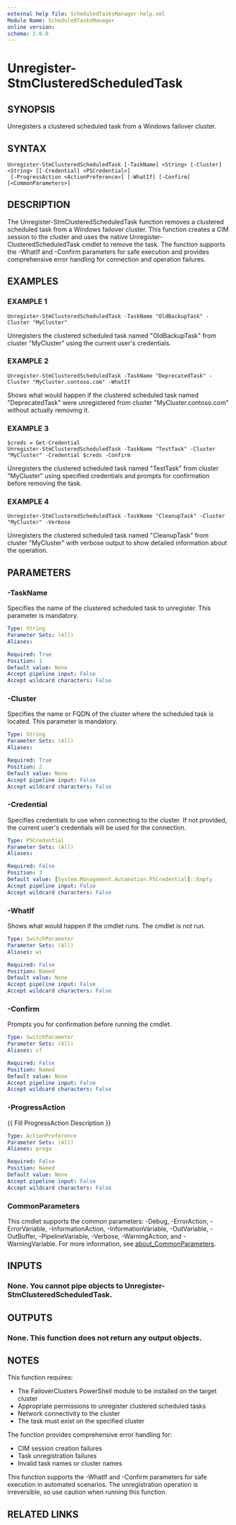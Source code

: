 ```yaml
---
external help file: ScheduledTasksManager-help.xml
Module Name: ScheduledTasksManager
online version:
schema: 2.0.0
---
```


# Unregister-StmClusteredScheduledTask

## SYNOPSIS
Unregisters a clustered scheduled task from a Windows failover cluster.

## SYNTAX

```
Unregister-StmClusteredScheduledTask [-TaskName] <String> [-Cluster] <String> [[-Credential] <PSCredential>]
 [-ProgressAction <ActionPreference>] [-WhatIf] [-Confirm] [<CommonParameters>]
```

## DESCRIPTION
The Unregister-StmClusteredScheduledTask function removes a clustered scheduled task from a Windows failover cluster.
This function creates a CIM session to the cluster and uses the native Unregister-ClusteredScheduledTask cmdlet to
remove the task.
The function supports the -WhatIf and -Confirm parameters for safe execution and provides
comprehensive error handling for connection and operation failures.

## EXAMPLES

### EXAMPLE 1
```
Unregister-StmClusteredScheduledTask -TaskName "OldBackupTask" -Cluster "MyCluster"
```

Unregisters the clustered scheduled task named "OldBackupTask" from cluster "MyCluster" using the current user's credentials.

### EXAMPLE 2
```
Unregister-StmClusteredScheduledTask -TaskName "DeprecatedTask" -Cluster "MyCluster.contoso.com" -WhatIf
```

Shows what would happen if the clustered scheduled task named "DeprecatedTask" were unregistered from cluster "MyCluster.contoso.com"
without actually removing it.

### EXAMPLE 3
```
$creds = Get-Credential
Unregister-StmClusteredScheduledTask -TaskName "TestTask" -Cluster "MyCluster" -Credential $creds -Confirm
```

Unregisters the clustered scheduled task named "TestTask" from cluster "MyCluster" using specified credentials
and prompts for confirmation before removing the task.

### EXAMPLE 4
```
Unregister-StmClusteredScheduledTask -TaskName "CleanupTask" -Cluster "MyCluster" -Verbose
```

Unregisters the clustered scheduled task named "CleanupTask" from cluster "MyCluster" with verbose output
to show detailed information about the operation.

## PARAMETERS

### -TaskName
Specifies the name of the clustered scheduled task to unregister.
This parameter is mandatory.

```yaml
Type: String
Parameter Sets: (All)
Aliases:

Required: True
Position: 1
Default value: None
Accept pipeline input: False
Accept wildcard characters: False
```

### -Cluster
Specifies the name or FQDN of the cluster where the scheduled task is located.
This parameter is mandatory.

```yaml
Type: String
Parameter Sets: (All)
Aliases:

Required: True
Position: 2
Default value: None
Accept pipeline input: False
Accept wildcard characters: False
```

### -Credential
Specifies credentials to use when connecting to the cluster.
If not provided, the current user's credentials
will be used for the connection.

```yaml
Type: PSCredential
Parameter Sets: (All)
Aliases:

Required: False
Position: 3
Default value: [System.Management.Automation.PSCredential]::Empty
Accept pipeline input: False
Accept wildcard characters: False
```

### -WhatIf
Shows what would happen if the cmdlet runs.
The cmdlet is not run.

```yaml
Type: SwitchParameter
Parameter Sets: (All)
Aliases: wi

Required: False
Position: Named
Default value: None
Accept pipeline input: False
Accept wildcard characters: False
```

### -Confirm
Prompts you for confirmation before running the cmdlet.

```yaml
Type: SwitchParameter
Parameter Sets: (All)
Aliases: cf

Required: False
Position: Named
Default value: None
Accept pipeline input: False
Accept wildcard characters: False
```

### -ProgressAction
{{ Fill ProgressAction Description }}

```yaml
Type: ActionPreference
Parameter Sets: (All)
Aliases: proga

Required: False
Position: Named
Default value: None
Accept pipeline input: False
Accept wildcard characters: False
```

### CommonParameters
This cmdlet supports the common parameters: -Debug, -ErrorAction, -ErrorVariable, -InformationAction, -InformationVariable, -OutVariable, -OutBuffer, -PipelineVariable, -Verbose, -WarningAction, and -WarningVariable. For more information, see [about_CommonParameters](http://go.microsoft.com/fwlink/?LinkID=113216).

## INPUTS

### None. You cannot pipe objects to Unregister-StmClusteredScheduledTask.
## OUTPUTS

### None. This function does not return any output objects.
## NOTES
This function requires:
- The FailoverClusters PowerShell module to be installed on the target cluster
- Appropriate permissions to unregister clustered scheduled tasks
- Network connectivity to the cluster
- The task must exist on the specified cluster

The function provides comprehensive error handling for:
- CIM session creation failures
- Task unregistration failures
- Invalid task names or cluster names

This function supports the -WhatIf and -Confirm parameters for safe execution in automated scenarios.
The unregistration operation is irreversible, so use caution when running this function.

## RELATED LINKS
